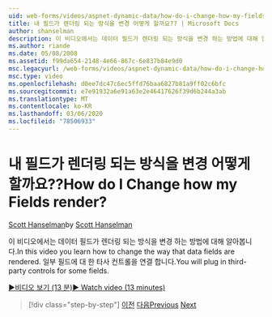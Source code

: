 ```yaml
---
uid: web-forms/videos/aspnet-dynamic-data/how-do-i-change-how-my-fields-render
title: 내 필드가 렌더링 되는 방식을 변경 어떻게 할까요?? | Microsoft Docs
author: shanselman
description: 이 비디오에서는 데이터 필드가 렌더링 되는 방식을 변경 하는 방법에 대해 알아봅니다. 일부 필드에 대 한 타사 컨트롤을 연결 합니다.
ms.author: riande
ms.date: 05/08/2008
ms.assetid: f99da654-2148-4e66-867c-6e837b84e9d0
msc.legacyurl: /web-forms/videos/aspnet-dynamic-data/how-do-i-change-how-my-fields-render
msc.type: video
ms.openlocfilehash: d0ee7dc47c6ec5ffd76baa6827b81a9ff02c6bfc
ms.sourcegitcommit: e7e91932a6e91a63e2e46417626f39d6b244a3ab
ms.translationtype: MT
ms.contentlocale: ko-KR
ms.lasthandoff: 03/06/2020
ms.locfileid: "78506933"
---
```

# <a name="how-do-i-change-how-my-fields-render"></a><span data-ttu-id="dd0e5-105">내 필드가 렌더링 되는 방식을 변경 어떻게 할까요??</span><span class="sxs-lookup"><span data-stu-id="dd0e5-105">How do I Change how my Fields render?</span></span>

<span data-ttu-id="dd0e5-106">[Scott Hanselman](https://github.com/shanselman)</span><span class="sxs-lookup"><span data-stu-id="dd0e5-106">by [Scott Hanselman](https://github.com/shanselman)</span></span>

<span data-ttu-id="dd0e5-107">이 비디오에서는 데이터 필드가 렌더링 되는 방식을 변경 하는 방법에 대해 알아봅니다.</span><span class="sxs-lookup"><span data-stu-id="dd0e5-107">In this video you learn how to change the way that data fields are rendered.</span></span> <span data-ttu-id="dd0e5-108">일부 필드에 대 한 타사 컨트롤을 연결 합니다.</span><span class="sxs-lookup"><span data-stu-id="dd0e5-108">You will plug in third-party controls for some fields.</span></span>

[<span data-ttu-id="dd0e5-109">&#9654;비디오 보기 (13 분)</span><span class="sxs-lookup"><span data-stu-id="dd0e5-109">&#9654; Watch video (13 minutes)</span></span>](https://channel9.msdn.com/Blogs/ASP-NET-Site-Videos/how-do-i-change-how-my-fields-render)

> [!div class="step-by-step"]
> <span data-ttu-id="dd0e5-110">[이전](how-do-i-enable-inline-gridview-editing.md)
> [다음](how-do-i-handle-business-logic-exceptions.md)</span><span class="sxs-lookup"><span data-stu-id="dd0e5-110">[Previous](how-do-i-enable-inline-gridview-editing.md)
[Next](how-do-i-handle-business-logic-exceptions.md)</span></span>
